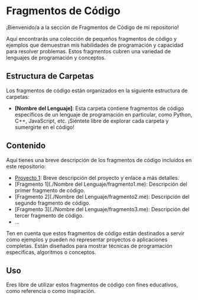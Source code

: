 # Fragmentos de Código

¡Bienvenido/a a la sección de Fragmentos de Código de mi repositorio! 

Aquí encontrarás una colección de pequeños fragmentos de código y ejemplos que demuestran mis habilidades de programación y capacidad para resolver problemas. 
Estos fragmentos cubren una variedad de lenguajes de programación y conceptos.

## Estructura de Carpetas

Los fragmentos de código están organizados en la siguiente estructura de carpetas:

- **[Nombre del Lenguaje]**: Esta carpeta contiene fragmentos de código específicos de un lenguaje de programación en particular, como Python, C++, JavaScript, etc. ¡Siéntete libre de explorar cada carpeta y sumergirte en el código!

## Contenido

Aquí tienes una breve descripción de los fragmentos de código incluidos en este repositorio:

- [Proyecto 1](./Projects/Proyecto1/README.md): Breve descripción del proyecto y enlace a más detalles.
- [Fragmento 1](./Nombre del Lenguaje/fragmento1.me): Descripción del primer fragmento de código.
- [Fragmento 2](./Nombre del Lenguaje/fragmento2.me): Descripción del segundo fragmento de código.
- [Fragmento 3](./Nombre del Lenguaje/fragmento3.me): Descripción del tercer fragmento de código.
- ...

Ten en cuenta que estos fragmentos de código están destinados a servir como ejemplos y pueden no representar proyectos o aplicaciones completas. Están diseñados para mostrar técnicas de programación específicas, algoritmos o conceptos.

## Uso

Eres libre de utilizar estos fragmentos de código con fines educativos, como referencia o como inspiración.
